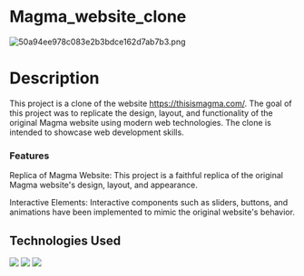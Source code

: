 # Magma_website_clone

<img src="https://imgtr.ee/images/2023/07/21/50a94ee978c083e2b3bdce162d7ab7b3.png" alt="50a94ee978c083e2b3bdce162d7ab7b3.png" border="0" />

# Description

This project is a clone of the website https://thisismagma.com/. The goal of this project was to replicate the design, layout, and functionality of the original Magma website using modern web technologies. The clone is intended to showcase web development skills.

### Features
Replica of Magma Website: This project is a faithful replica of the original Magma website's design, layout, and appearance.

Interactive Elements: Interactive components such as sliders, buttons, and animations have been implemented to mimic the original website's behavior.

## Technologies Used
<img src = "https://img.shields.io/badge/-HTML5-E34F26?style=flat&logo=html5&logoColor=white"> 
<img src = "https://img.shields.io/badge/-CSS3-1572B6?style=flat&logo=css3&logoColor=white">
<img src="https://img.shields.io/badge/-JavaScript-eed718?style=flat&logo=javascript&logoColor=ffffff">

